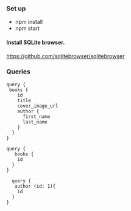 ### Set up
- npm install
- npm start

#### Install SQLite browser.
https://github.com/sqlitebrowser/sqlitebrowser

### Queries
```
query {
 books {
    id
    title
    cover_image_url
    author {
      first_name
      last_name
    }
  }
}
```
```
query {
   books {
    id
  }
}
```

```
  query {
   author (id: 1){
    id
  }
}
```
